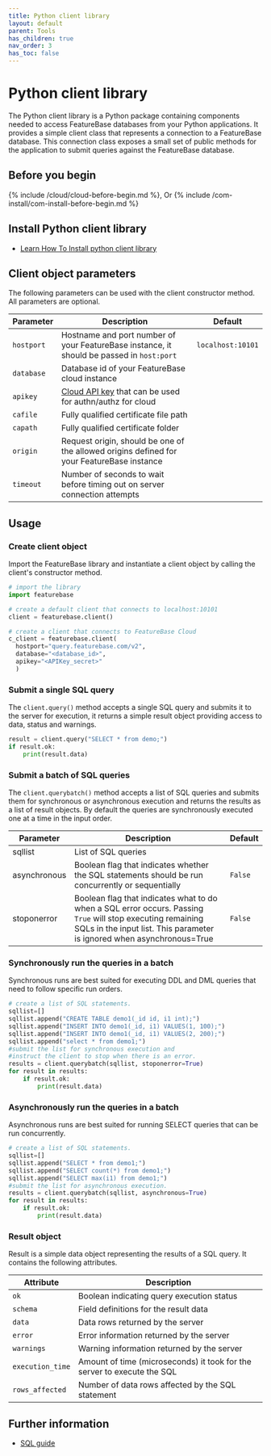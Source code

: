 ```yaml
---
title: Python client library
layout: default
parent: Tools
has_children: true
nav_order: 3
has_toc: false
---
```


# Python client library

The Python client library is a Python package containing components needed to access FeatureBase databases from your Python applications. It provides a simple client class that represents a connection to a FeatureBase database. This connection class exposes a small set of public methods for the application to submit queries against the FeatureBase database.

## Before you begin

{% include /cloud/cloud-before-begin.md %}, Or
{% include /com-install/com-install-before-begin.md %}

## Install Python client library

* [Learn How To Install python client library](/docs/tools/python-client-library/python-client-install)

## Client object parameters

The following parameters can be used with the client constructor method. All parameters are optional.

| Parameter | Description | Default |
|---|---|---|
| `hostport` | Hostname and port number of your FeatureBase instance, it should be passed in `host:port` | `localhost:10101` |
| `database` | Database id of your FeatureBase cloud instance |  |
| `apikey` | [Cloud API key](https://api-docs-featurebase-cloud.redoc.ly/latest#operation/postKey) that can be used for authn/authz for cloud |  |
| `cafile` | Fully qualified certificate file path |  |
| `capath` | Fully qualified certificate folder |  |
| `origin` | Request origin, should be one of the allowed origins defined for your FeatureBase instance |  |
| `timeout` | Number of seconds to wait before timing out on server connection attempts |  |

## Usage

### Create client object

Import the FeatureBase library and instantiate a client object by calling the client's constructor method.

```python
# import the library
import featurebase

# create a default client that connects to localhost:10101
client = featurebase.client()

# create a client that connects to FeatureBase Cloud
c_client = featurebase.client(
  hostport="query.featurebase.com/v2",
  database="<database_id>",
  apikey="<APIKey_secret>"
  )
```

### Submit a single SQL query

The `client.query()` method accepts a single SQL query and submits it to the server for execution, it returns a simple result object providing access to data, status and warnings.

```python
result = client.query("SELECT * from demo;")
if result.ok:
    print(result.data)
```

### Submit a batch of SQL queries

The `client.querybatch()` method accepts a list of SQL queries and submits them for synchronous or asynchronous execution and returns the results as a list of result objects. By default the queries are synchronously executed one at a time in the input order.

| Parameter | Description | Default |
|---|---|---|
| sqllist | List of SQL queries |  |
| asynchronous | Boolean flag that indicates whether the SQL statements should be run concurrently or sequentially | `False` |
| stoponerror | Boolean flag that indicates what to do when a SQL error occurs. Passing `True` will stop executing remaining SQLs in the input list. This parameter is ignored when asynchronous=True | `False` |

### Synchronously run the queries in a batch

Synchronous runs are best suited for executing DDL and DML queries that need to follow specific run orders.

```python
# create a list of SQL statements.
sqllist=[]
sqllist.append("CREATE TABLE demo1(_id id, i1 int);")
sqllist.append("INSERT INTO demo1(_id, i1) VALUES(1, 100);")
sqllist.append("INSERT INTO demo1(_id, i1) VALUES(2, 200);")
sqllist.append("select * from demo1;")
#submit the list for synchronous execution and
#instruct the client to stop when there is an error.
results = client.querybatch(sqllist, stoponerror=True)
for result in results:
    if result.ok:
        print(result.data)
```                

### Asynchronously run the queries in a batch

Asynchronous runs are best suited for running SELECT queries that can be run concurrently.

```python
# create a list of SQL statements.
sqllist=[]
sqllist.append("SELECT * from demo1;")
sqllist.append("SELECT count(*) from demo1;")
sqllist.append("SELECT max(i1) from demo1;")
#submit the list for asynchronous execution.
results = client.querybatch(sqllist, asynchronous=True)
for result in results:
    if result.ok:
        print(result.data)
```

### Result object

Result is a simple data object representing the results of a SQL query. It contains the following attributes.

| Attribute | Description |
|---|---|
| `ok` | Boolean indicating query execution status |
| `schema` | Field definitions for the result data |
| `data` | Data rows returned by the server |
| `error` | Error information returned by the server  |
| `warnings` | Warning information returned by the server |
| `execution_time` | Amount of time (microseconds) it took for the server to execute the SQL |
| `rows_affected` | Number of data rows affected by the SQL statement |

## Further information

* [SQL guide](/docs/sql-guide/sql-guide-home)
